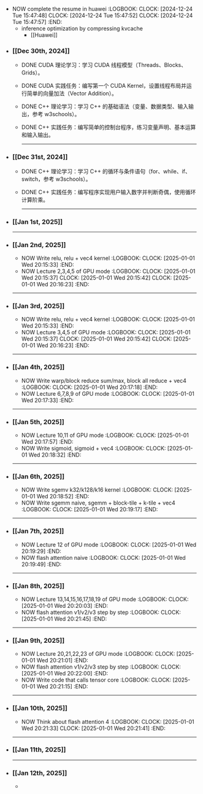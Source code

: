 - NOW complete the resume in huawei
  :LOGBOOK:
  CLOCK: [2024-12-24 Tue 15:47:48]
  CLOCK: [2024-12-24 Tue 15:47:52]
  CLOCK: [2024-12-24 Tue 15:47:57]
  :END:
	- inference optimization by compressing kvcache
		- [[Huawei]]
- ### **[[Dec 30th, 2024]]**
	- DONE CUDA 理论学习：学习 CUDA 线程模型（Threads、Blocks、Grids）。
	- DONE CUDA 实践任务：编写第一个 CUDA Kernel，设置线程布局并运行简单的向量加法（Vector Addition）。
	- DONE C++ 理论学习：学习 C++ 的基础语法（变量、数据类型、输入输出，参考 w3schools）。
	- DONE C++ 实践任务：编写简单的控制台程序，练习变量声明、基本运算和输入输出。
	  
	  ---
- ### **[[Dec 31st, 2024]]**
	- DONE C++ 理论学习：学习 C++ 的循环与条件语句（for、while、if、switch，参考 w3schools）。
	- DONE C++ 实践任务：编写程序实现用户输入数字并判断奇偶，使用循环计算阶乘。
	  
	  ---
- ### **[[Jan 1st, 2025]]**
	- ---
- ### **[[Jan 2nd, 2025]]**
	- NOW Write relu, relu + vec4 kernel
	  :LOGBOOK:
	  CLOCK: [2025-01-01 Wed 20:15:33]
	  :END:
	- NOW Lecture 2,3,4,5 of GPU mode
	  :LOGBOOK:
	  CLOCK: [2025-01-01 Wed 20:15:37]
	  CLOCK: [2025-01-01 Wed 20:15:42]
	  CLOCK: [2025-01-01 Wed 20:16:23]
	  :END:
	- ---
- ### **[[Jan 3rd, 2025]]**
	- NOW Write relu, relu + vec4 kernel
	  :LOGBOOK:
	  CLOCK: [2025-01-01 Wed 20:15:33]
	  :END:
	- NOW Lecture 3,4,5 of GPU mode
	  :LOGBOOK:
	  CLOCK: [2025-01-01 Wed 20:15:37]
	  CLOCK: [2025-01-01 Wed 20:15:42]
	  CLOCK: [2025-01-01 Wed 20:16:23]
	  :END:
	- ---
- ### **[[Jan 4th, 2025]]**
	- NOW Write warp/block reduce sum/max, block all reduce + vec4
	  :LOGBOOK:
	  CLOCK: [2025-01-01 Wed 20:17:18]
	  :END:
	- NOW Lecture 6,7,8,9 of GPU mode
	  :LOGBOOK:
	  CLOCK: [2025-01-01 Wed 20:17:33]
	  :END:
	- ---
- ### **[[Jan 5th, 2025]]**
	- NOW Lecture 10,11 of GPU mode
	  :LOGBOOK:
	  CLOCK: [2025-01-01 Wed 20:17:57]
	  :END:
	- NOW Write sigmoid, sigmoid + vec4
	  :LOGBOOK:
	  CLOCK: [2025-01-01 Wed 20:18:32]
	  :END:
	- ---
- ### **[[Jan 6th, 2025]]**
	- NOW Write sgemv k32/k128/k16 kernel
	  :LOGBOOK:
	  CLOCK: [2025-01-01 Wed 20:18:52]
	  :END:
	- NOW Write sgemm naive, sgemm + block-tile + k-tile + vec4
	  :LOGBOOK:
	  CLOCK: [2025-01-01 Wed 20:19:17]
	  :END:
	- ---
- ### **[[Jan 7th, 2025]]**
	- NOW Lecture 12 of GPU mode
	  :LOGBOOK:
	  CLOCK: [2025-01-01 Wed 20:19:29]
	  :END:
	- NOW flash attention naive
	  :LOGBOOK:
	  CLOCK: [2025-01-01 Wed 20:19:49]
	  :END:
	- ---
- ### **[[Jan 8th, 2025]]**
	- NOW Lecture 13,14,15,16,17,18,19 of GPU mode
	  :LOGBOOK:
	  CLOCK: [2025-01-01 Wed 20:20:03]
	  :END:
	- NOW flash attention v1/v2/v3 step by step
	  :LOGBOOK:
	  CLOCK: [2025-01-01 Wed 20:21:45]
	  :END:
	- ---
- ### **[[Jan 9th, 2025]]**
	- NOW Lecture 20,21,22,23 of GPU mode
	  :LOGBOOK:
	  CLOCK: [2025-01-01 Wed 20:21:01]
	  :END:
	- NOW flash attention v1/v2/v3 step by step
	  :LOGBOOK:
	  CLOCK: [2025-01-01 Wed 20:22:00]
	  :END:
	- NOW Write code that calls tensor core
	  :LOGBOOK:
	  CLOCK: [2025-01-01 Wed 20:21:15]
	  :END:
	- ---
- ### **[[Jan 10th, 2025]]**
	- NOW Think about flash attention 4
	  :LOGBOOK:
	  CLOCK: [2025-01-01 Wed 20:21:33]
	  CLOCK: [2025-01-01 Wed 20:21:41]
	  :END:
	- ---
- ### **[[Jan 11th, 2025]]**
	- ---
- ### **[[Jan 12th, 2025]]**
	-